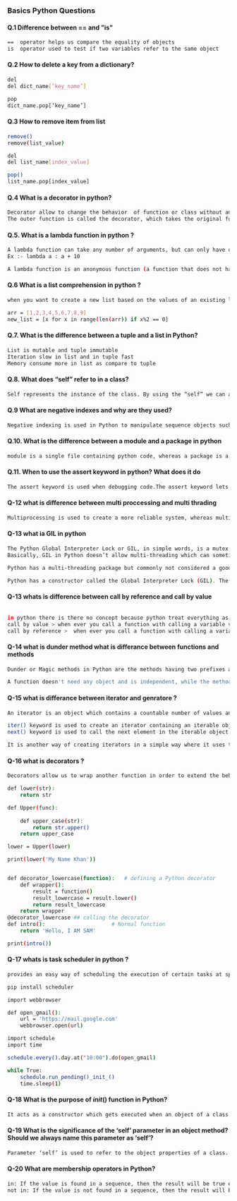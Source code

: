 ### Basics Python Questions

#### Q.1 Difference between == and "is"

```bash
==  operator helps us compare the equality of objects
is  operator used to test if two variables refer to the same object
```

#### Q.2 How to delete a key from a dictionary?

```bash
del 
del dict_name[‘key_name’]

pop
dict_name.pop[‘key_name’]

```

#### Q.3 How to remove item from list

```bash
remove()
remove(list_value)

del
del list_name[index_value]

pop()
list_name.pop[index_value]

```

#### Q.4 What is a decorator in python?

```bash
Decorator allow to change the behavior  of function or class without any modification.
The outer function is called the decorator, which takes the original function as an argument and returns a modified version of it.

```

#### Q.5. What is a lambda function in python ?

```bash
A lambda function can take any number of arguments, but can only have one expression.
Ex :- lambda a : a + 10

A lambda function is an anonymous function (a function that does not have a name) in Python. To define anonymous functions, we use the ‘lambda’ keyword instead of the ‘def’ keyword, hence the name ‘lambda function’. Lambda functions can have any number of arguments but only one statement.

```

#### Q.6 What is a list comprehension in python ? 

```bash
when you want to create a new list based on the values of an existing list

arr = [1,2,3,4,5,6,7,8,9]
new_list = [x for x in range(len(arr)) if x%2 == 0]

```

#### Q.7. What is the difference between a tuple and a list in Python?
```bash
List is mutable and tuple immutable 
Iteration slow in list and in tuple fast
Memory consume more in list as compare to tuple
```

#### Q.8. What does “self” refer to in a class?
```bash
Self represents the instance of the class. By using the “self” we can access the attributes and methods of the class in Python. It binds the attributes with the given arguments.
```

#### Q.9 What are negative indexes and why are they used?
```bash
Negative indexing is used in Python to manipulate sequence objects such as lists, arrays, strings, etc. Negative indexing retrieves elements from the end by providing negative numbers as sequence indexes.
```

#### Q.10. What is the difference between a module and a package in python
```bash
module is a single file containing python code, whereas a package is a collection of modules that are organized in a directory hierarchy

```

#### Q.11.	When to use the assert keyword in python? What does it do
```bash
The assert keyword is used when debugging code.The assert keyword lets you test if a condition in your code returns True, if not, the program will raise an AssertionError.You can write a message to be written if the code returns False, check the example below.

```

#### Q-12 what is difference between multi proccessing and multi thrading 
```bash 
Multiprocessing is used to create a more reliable system, whereas multithreading is used to create threads that run parallel to each other

```

#### Q-13 what ia GIL in python
```bash 
The Python Global Interpreter Lock or GIL, in simple words, is a mutex (or a lock) that allows only one thread to hold the control of the Python interpreter.
Basically, GIL in Python doesn’t allow multi-threading which can sometimes be considered as a disadvantage. 

Python has a multi-threading package but commonly not considered a good practice to use it as it results in increased code execution time.

Python has a constructor called the Global Interpreter Lock (GIL). The GIL ensures that only one of your ‘threads’ can execute at one time. The process makes sure that a thread acquires the GIL, does work, then passes the GIL onto the next thread.
```
#### Q-13 whats is difference between call by reference and call by value
```bash 

in python there is there no concept because python treat everything as a object
call by value > when ever you call a function with calling a variable value not the address 
call by reference >  when ever you call a function with calling a variable  by address 

```
#### Q-14 what is dunder method what is differance between functions and methods
```bash 
Dunder or Magic methods in Python are the methods having two prefixes and suffix underscores in the method name. Dunder here means “Double Under (Underscores)”. These are commonly used for operator overloading. 

A function doesn't need any object and is independent, while the method is a function, which is linked with any object. We can directly call the function with its name, while the method is called by the object's name. Function is used to pass or return the data, while the method operates the data in a class.

```
#### Q-15 what is differance between iterator and genratore ?  
```bash 
An iterator is an object which contains a countable number of values and it is used to iterate over iterable objects like list, tuples, sets, etc. 

iter() keyword is used to create an iterator containing an iterable object.
next() keyword is used to call the next element in the iterable object.

It is another way of creating iterators in a simple way where it uses the keyword “yield” instead of returning it in a defined function. 

```
#### Q-16 what is decorators ? 

```bash 
Decorators allow us to wrap another function in order to extend the behaviour of the wrapped function, without permanently modifying it.

def lower(str):
    return str

def Upper(func):
    
    def upper_case(str):
        return str.upper()
    return upper_case

lower = Upper(lower)

print(lower('My Name Khan'))


def decorator_lowercase(function):   # defining a Python decorator
    def wrapper():
        result = function()
        result_lowercase = result.lower()
        return result_lowercase
    return wrapper
@decorator_lowercase ## calling the decorator
def intro():                     # Normal function
    return 'Hello, I AM SAM'

print(intro())

```

#### Q-17 whats is task scheduler in python ?

```bash 
provides an easy way of scheduling the execution of certain tasks at specific times

pip install scheduler

import webbrowser

def open_gmail():
    url = 'https://mail.google.com'
    webbrowser.open(url)

import schedule
import time

schedule.every().day.at("10:00").do(open_gmail)

while True:
    schedule.run_pending()_init_()
    time.sleep(1)

```

#### Q-18 What is the purpose of _init_() function in Python?
```bash 
It acts as a constructor which gets executed when an object of a class is instantiated and allows the class to classify its attributes.

```

#### Q-19 What is the significance of the ‘self’ parameter in an object method? Should we always name this parameter as ‘self’?

```bash 
Parameter ‘self’ is used to refer to the object properties of a class. ‘self’ parameter is supposed to be prefixed to the class object properties.

```

#### Q-20 What are membership operators in Python?
 
```bash 
in: If the value is found in a sequence, then the result will be true else false.
not in: If the value is not found in a sequence, then the result will be true else false.

```
